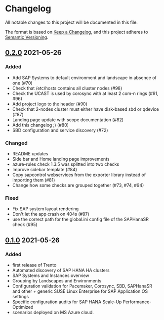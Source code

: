 # Changelog

All notable changes to this project will be documented in this file.

The format is based on [Keep a Changelog](https://keepachangelog.com/en/1.0.0/),
and this project adheres to [Semantic Versioning](https://semver.org/spec/v2.0.0.html).

## [0.2.0](https://github.com/trento-project/trento/releases/tag/0.2.0) 2021-05-26

### Added
  - Add SAP Systems to default environment and landscape in absence of one (#70)
  - Check that /etc/hosts contains all cluster nodes (#98)
  - Check the UCAST is used by corosync with at least 2 com-n rings (#91, #96)
  - Add project logo to the header (#90)
  - Check that 2-nodes cluster must either have disk-based sbd or qdevice (#87)
  - Landing page update with scope documentation (#82)
  - Add this changelog ;) (#80)
  - SBD configuration and service discovery (#72)
### Changed
  - README updates
  - Side bar and Home landing page improvements
  - azure-rules check 1.3.5 was splitted into two checks
  - Improve sidebar template (#84)
  - Copy sapcontrol webservices from the exporter library instead of importing them (#81)
  - Change how some checks are grouped together (#73, #74, #94)
### Fixed
  - Fix SAP system layout rendering
  - Don't let the app crash on 404s (#97)
  - use the correct path for the global.ini config file of the SAPHanaSR check (#95)

## [0.1.0](https://github.com/trento-project/trento/releases/tag/0.1.0) 2021-05-26

### Added
  - first release of Trento
  - Automated discovery of SAP HANA HA clusters
  - SAP Systems and Instances overview
  - Grouping by Landscapes and Environments
  - Configuration validation for Pacemaker, Corosync, SBD, SAPHanaSR and other + generic SUSE Linux Enterprise for SAP Application OS settings
  - Specific configuration audits for SAP HANA Scale-Up Performance-Optimized
  - scenarios deployed on MS Azure cloud.
